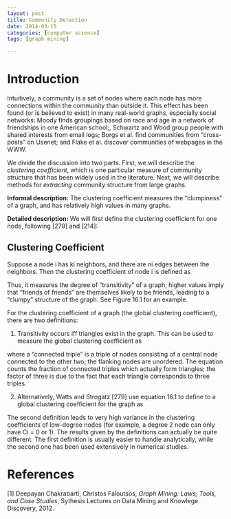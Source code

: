 ```yaml
---
layout: post
title: Community Detection
date: 2014-03-15
categories: [computer science]
tags: [graph mining]

---
```


<script type="text/javascript"  src="http://cdn.mathjax.org/mathjax/latest/MathJax.js?config=TeX-AMS-MML_HTMLorMML"></script>

# Introduction

Intuitively, a community is a set of nodes where each node has more connections within the community than outside it. This effect has been found (or is believed to exist) in many real-world graphs, especially social networks: Moody finds groupings based on race and age in a network of friendships in one American school;, Schwartz and Wood group people with shared interests from email logs; Borgs et al. find communities from “cross-posts” on Usenet; and Flake et al. discover communities of webpages in the WWW.
We divide the discussion into two parts. First, we will describe the *clustering coefficient*, which is one particular measure of community structure that has been widely used in the literature. Next, we will describe methods for *extracting* community structure from large graphs.
**Informal description:** The clustering coefficient measures the “clumpiness” of a graph, and has relatively high values in many graphs.
**Detailed description:** We will first define the clustering coefficient for one node, following [279] and [214]:
Clustering Coefficient
---
Suppose a node i has ki neighbors, and there are ni edges between the neighbors. Then the clustering coefficient of node i is defined asThus, it measures the degree of “transitivity” of a graph; higher values imply that “friends of friends” are themselves likely to be friends, leading to a “clumpy” structure of the graph. See Figure 16.1 for an example.
For the clustering coefficient of a graph (the global clustering coefficient), there are two definitions:
1. Transitivity occurs iff triangles exist in the graph. This can be used to measure the global clustering coefficient as
where a “connected triple” is a triple of nodes consisting of a central node connected to the other two; the flanking nodes are unordered. The equation counts the fraction of connected triples which actually form triangles; the factor of three is due to the fact that each triangle corresponds to three triples.2. Alternatively, Watts and Strogatz [279] use equation 16.1 to define to a global clustering coefficient for the graph asThe second definition leads to very high variance in the clustering coefficients of low-degree nodes (for example, a degree 2 node can only have Ci = 0 or 1). The results given by the definitions can actually be quite different. The first definition is usually easier to handle analytically, while the second one has been used extensively in numerical studies.
# References
[1] Deepayan Chakrabarti, Christos Faloutsos, *Graph Mining: Laws, Tools, and Case Studies*, Sythesis Lectures on Data Mining and Knowlege Discovery, 2012.




